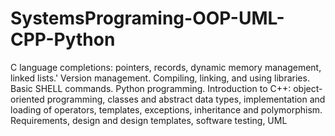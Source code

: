 # SystemsPrograming-OOP-UML-CPP-Python

C language completions: pointers, records, dynamic memory management, linked lists.'
Version management. Compiling, linking, and using libraries. Basic SHELL commands. Python programming.
Introduction to C++: object-oriented programming, classes and abstract data types, implementation and loading of operators, 
templates, exceptions, inheritance and polymorphism. Requirements, design and design templates, software testing, UML
